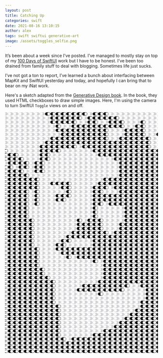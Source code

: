 ```yaml
---
layout: post
title: Catching Up
categories: swift
date: 2021-08-16 13:10:15
author: alex
tags: swift swiftui generative-art
image: /assets/toggles_selfie.png
---
```


It’s been about a week since I’ve posted. I’ve managed to mostly stay on top of my [100 Days of SwiftUI](https://www.hackingwithswift.com/100/swiftui) work but I have to be honest. I’ve been too drained from family stuff to deal with blogging. Sometimes life just sucks.

I’ve not got a ton to report, I’ve learned a bunch about interfacing between MapKit and SwiftUI yesterday and today, and hopefully I can bring that to bear on my iNat work.

Here's a sketch adapted from the [Generative Design book](http://www.generative-gestaltung.de/2/). In the book, they used HTML checkboxes to draw simple images. Here, I'm using the camera to turn SwiftUI `Toggle` views on and off.

![Toggles Selfie](/assets/toggles_selfie.png)
